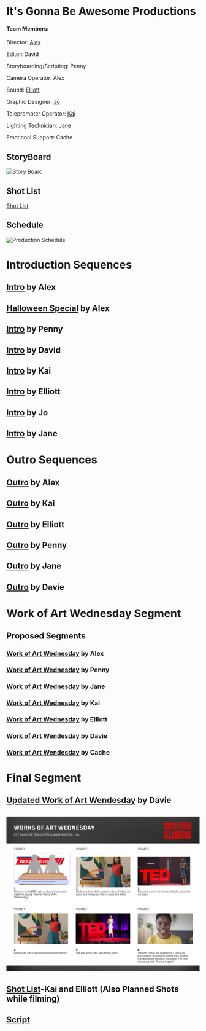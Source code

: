 # It's Gonna Be Awesome Productions
#### Team Members:
Director: [Alex](https://github.com/schoolorsum/VideoProductionPort)

Editor: David

Storyboarding/Scripting: Penny

Camera Operator: Alex

Sound: [Elliott](https://github.com/ElliottStoker/vidproductionportfolio)

Graphic Designer: [Jo](https://j-foster-beep.github.io/J-vidportfolio/)

Teleprompter Operator: [Kai](https://github.com/VentiShake/vidproportfolio2025)

Lighting Technician: [Jane](https://github.com/janiee921/jmeportfolio25)

Emotional Support: Cache

## StoryBoard
![Story Board](https://github.com/schoolorsum/VideoProductionTeam/blob/main/Assets/StoryBoard.png?raw=true)
## Shot List
[Shot List](https://github.com/schoolorsum/VideoProductionTeam/blob/main/Shot%20List.pdf)
## Schedule
![Production Schedule](https://github.com/schoolorsum/VideoProductionTeam/blob/main/Assets/ProductionPlan(1).png?raw=true)


# Introduction Sequences
## [Intro](https://drive.google.com/file/d/1DI3YGsWHYkHewW3KMntD0iSFccK3ulzx/view?usp=drive_link) by Alex
 
## [Halloween Special](<https://drive.google.com/file/d/1CydNMCPIOI8VIEZuBa-VF2cI2JRJ3QMr/view?usp=drive_link>) by Alex

## [Intro](https://drive.google.com/file/d/1S79mpuuQqZiKDfzzrg09ULjvEvIyPe6O/view?usp=sharing) by Penny 

## [Intro](https://drive.google.com/file/d/1GndCfV_oRuM5ZZCzkgnx03LwGZJwm-eD/view?usp=drive_link) by David

## [Intro](https://drive.google.com/file/d/1vFNtsY5Sud5Tp62g1QMVG9pu8Xr1ePKo/view?usp=sharing) by Kai

## [Intro](https://drive.google.com/file/d/1wLdPhMCZOdX2284ZYbbVT-C2-fpE3MAk/view?usp=sharing) by Elliott

## [Intro](https://www.canva.com/design/DAGdCNbfWCg/u7S9EBGmr_WFmpH37o9nLg/watch?utm_content=DAGdCNbfWCg&utm_campaign=designshare&utm_medium=link2&utm_source=uniquelinks&utlId=hb9b932bfff) by Jo

## [Intro](https://github.com/user-attachments/assets/fef1662a-6848-4cae-9ff3-b589375e4b91) by Jane

# Outro Sequences

## [Outro](https://drive.google.com/file/d/1B_7ofvRpm4RfS3USKNu4KHJW6r3zZp3p/view?usp=sharing) by Alex

## [Outro](https://drive.google.com/file/d/1nJFPIcF9ih-DWg9rjp7_a9fGr-yfj9C8/view?usp=sharing) by Kai

## [Outro](https://drive.google.com/file/d/1QHaZsnEDFgjudAyOnsnvD46-pmgkkwxe/view?usp=share_link) by Elliott

## [Outro](https://drive.google.com/file/d/1Tjdm_9T2Z5coPakiqjFMIvbWcA2TSEsP/view?usp=sharing) by Penny

## [Outro](https://drive.google.com/file/d/1XAn0xT6E7Po-HBM9qNAbNLu2peb0GlQL/view?usp=sharing) by Jane

## [Outro](https://drive.google.com/file/d/1hzTpoXS7I3Gb94xW8QyMJkBFKkkLrRAX/view?usp=sharing) by Davie


# Work of Art Wednesday Segment

## Proposed Segments

### [Work of Art Wednesday](https://drive.google.com/file/d/1XwYPErNJOOpYV97jOQDDDSK0jMEjMHTR/view?usp=sharing) by Alex

### [Work of Art Wednesday](https://drive.google.com/file/d/1I90tHxmeRHlbczyp-PIbP3eHdcEtzfOe/view?usp=sharing) by Penny

### [Work of Art Wednesday](https://drive.google.com/file/d/1KIwsHzrS6mwsrw2Vr0rJuLAwzezE649O/view?usp=sharing) by Jane

### [Work of Art Wednesday](https://drive.google.com/file/d/1XufQiyImsq2C71NWzSh-IAOPfbvLdFdf/view?usp=sharing) by Kai

### [Work of Art Wednesday](https://drive.google.com/file/d/1KhqC_X2-Jy8I-IWJvnDGt9g4L2LI6raC/view?usp=sharing) by Elliott

### [Work of Art Wendesday](https://drive.google.com/file/d/1HaBFOv5C67R69LmiKgaQ2O-kYl-5Yh8G/view?usp=sharing) by Davie

### [Work of Art Wendesday](https://drive.google.com/file/d/1J4KJ-4PN1PMF0CoLogaeZkcotIErCOSk/view?usp=sharing) by Cache

# Final Segment

## [Updated Work of Art Wendesday](https://drive.google.com/file/d/172laEHfzwTi2JKkFMvkPnbgj4MOs_lc6/view?usp=sharing) by Davie

## ![Storyboard](https://github.com/schoolorsum/ItsGonnaBeAwesome/blob/main/Assets/TV%20&%20Film%20Storyboard%20in%20Black%20and%20White%20Red%20Dark%20&%20Serious%20Style%20(1).png?raw=true)

## [Shot List](https://docs.google.com/document/d/15HBVRKYggiffEY8rlZ7ENggbnJ7BUYKMNvFxwbLAh1s/edit?usp=sharing)-Kai and Elliott (Also Planned Shots while filming)

## [Script](https://docs.google.com/document/d/1mPTxFIWVCB9zWyqtZCvj43UchBXseTO1gXis5EQ8LSI/edit?usp=sharing)

